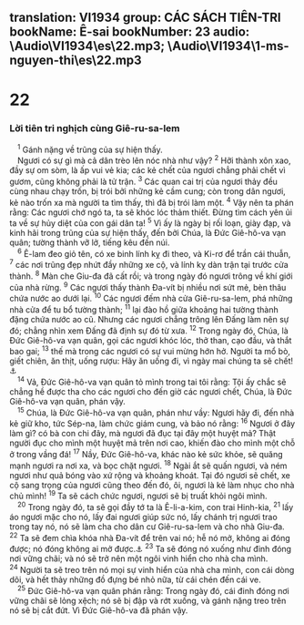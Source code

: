 translation: VI1934
group: CÁC SÁCH TIÊN-TRI
bookName: Ê-sai 
bookNumber: 23
audio: \Audio\VI1934\es\22.mp3; \Audio\VI1934\1-ms-nguyen-thi\es\22.mp3
-------

<div class="title"><h1>22</h1><h3>Lời tiên tri nghịch cùng Giê-ru-sa-lem</h3></div>
<span class="verse es_22_1"> <sup>1</sup> Gánh nặng về trũng của sự hiện thấy. <br/> Ngươi có sự gì mà cả dân trèo lên nóc nhà như vậy? </span>
<span class="verse es_22_2"><sup>2</sup> Hỡi thành xôn xao, đầy sự om sòm, là ấp vui vẻ kia; các kẻ chết của ngươi chẳng phải chết vì gươm, cũng không phải là tử trận. </span>
<span class="verse es_22_3"><sup>3</sup> Các quan cai trị của ngươi thảy đều cùng nhau chạy trốn, bị trói bởi những kẻ cầm cung; còn trong dân ngươi, kẻ nào trốn xa mà người ta tìm thấy, thì đã bị trói làm một. </span>
<span class="verse es_22_4"><sup>4</sup> Vậy nên ta phán rằng: Các ngươi chớ ngó ta, ta sẽ khóc lóc thảm thiết. Đừng tìm cách yên ủi ta về sự hủy diệt của con gái dân ta! </span>
<span class="verse es_22_5"><sup>5</sup> Vì ấy là ngày bị rối loạn, giày đạp, và kinh hãi trong trũng của sự hiện thấy, đến bởi Chúa, là Đức Giê-hô-va vạn quân; tường thành vỡ lở, tiếng kêu đến núi. <br/></span>
<span class="verse es_22_6"> <sup>6</sup> Ê-lam đeo giỏ tên, có xe binh lính kỵ đi theo, và Ki-rơ để trần cái thuẫn, </span>
<span class="verse es_22_7"><sup>7</sup> các nơi trũng đẹp nhứt đầy những xe cộ, và lính kỵ dàn trận tại trước cửa thành. </span>
<span class="verse es_22_8"><sup>8</sup> Màn che Giu-đa đã cất rồi; và trong ngày đó ngươi trông về khí giới của nhà rừng. </span>
<span class="verse es_22_9"><sup>9</sup> Các ngươi thấy thành Đa-vít bị nhiều nơi sứt mẻ, bèn thâu chứa nước ao dưới lại. </span>
<span class="verse es_22_10"><sup>10</sup> Các ngươi đếm nhà cửa Giê-ru-sa-lem, phá những nhà cửa để tu bổ tường thành; </span>
<span class="verse es_22_11"><sup>11</sup> lại đào hồ giữa khoảng hai tường thành đặng chứa nước ao cũ. Nhưng các ngươi chẳng trông lên Đấng làm nên sự đó; chẳng nhìn xem Đấng đã định sự đó từ xưa. </span>
<span class="verse es_22_12"><sup>12</sup> Trong ngày đó, Chúa, là Đức Giê-hô-va vạn quân, gọi các ngươi khóc lóc, thở than, cạo đầu, và thắt bao gai; </span>
<span class="verse es_22_13"><sup>13</sup> thế mà trong các ngươi có sự vui mừng hớn hở. Người ta mổ bò, giết chiên, ăn thịt, uống rượu: Hãy ăn uống đi, vì ngày mai chúng ta sẽ chết!<a data-toggle="tooltip" data-placement="bottom" title="1Co 15:32">⚓</a><br/></span>
<span class="verse es_22_14"> <sup>14</sup> Vả, Đức Giê-hô-va vạn quân tỏ mình trong tai tôi rằng: Tội ấy chắc sẽ chẳng hề được tha cho các ngươi cho đến giờ các ngươi chết, Chúa, là Đức Giê-hô-va vạn quân, phán vậy. <br/></span>
<span class="verse es_22_15"> <sup>15</sup> Chúa, là Đức Giê-hô-va vạn quân, phán như vầy: Ngươi hãy đi, đến nhà kẻ giữ kho, tức Sép-na, làm chức giám cung, và bảo nó rằng: </span>
<span class="verse es_22_16"><sup>16</sup> Ngươi ở đây làm gì? có bà con chi đây, mà ngươi đã đục tại đây một huyệt mả? Thật người đục cho mình một huyệt mả trên nơi cao, khiến đào cho mình một chỗ ở trong vầng đá! </span>
<span class="verse es_22_17"><sup>17</sup> Nầy, Đức Giê-hô-va, khác nào kẻ sức khỏe, sẽ quăng mạnh ngươi ra nơi xa, và bọc chặt ngươi. </span>
<span class="verse es_22_18"><sup>18</sup> Ngài ắt sẽ quấn ngươi, và ném ngươi như quả bóng vào xứ rộng và khoảng khoát. Tại đó ngươi sẽ chết, xe cộ sang trọng của ngươi cũng theo đến đó, ôi, ngươi là kẻ làm nhục cho nhà chủ mình! </span>
<span class="verse es_22_19"><sup>19</sup> Ta sẽ cách chức ngươi, ngươi sẽ bị truất khỏi ngôi mình. <br/></span>
<span class="verse es_22_20"> <sup>20</sup> Trong ngày đó, ta sẽ gọi đầy tớ ta là Ê-li-a-kim, con trai Hinh-kia, </span>
<span class="verse es_22_21"><sup>21</sup> lấy áo ngươi mặc cho nó, lấy đai ngươi giúp sức nó, lấy chánh trị ngươi trao trong tay nó, nó sẽ làm cha cho dân cư Giê-ru-sa-lem và cho nhà Giu-đa. </span>
<span class="verse es_22_22"><sup>22</sup> Ta sẽ đem chìa khóa nhà Đa-vít để trên vai nó; hễ nó mở, không ai đóng được; nó đóng không ai mở được.<a data-toggle="tooltip" data-placement="bottom" title="Kh 3:7">⚓</a></span>
<span class="verse es_22_23"><sup>23</sup> Ta sẽ đóng nó xuống như đinh đóng nơi vững chãi; và nó sẽ trở nên một ngôi vinh hiển cho nhà cha mình. </span>
<span class="verse es_22_24"><sup>24</sup> Người ta sẽ treo trên nó mọi sự vinh hiển của nhà cha mình, con cái dòng dõi, và hết thảy những đồ đựng bé nhỏ nữa, từ cái chén đến cái ve. <br/></span>
<span class="verse es_22_25"> <sup>25</sup> Đức Giê-hô-va vạn quân phán rằng: Trong ngày đó, cái đinh đóng nơi vững chãi sẽ lỏng xệch; nó sẽ bị đập và rớt xuống, và gánh nặng treo trên nó sẽ bị cắt đứt. Vì Đức Giê-hô-va đã phán vậy. <br/></span>
